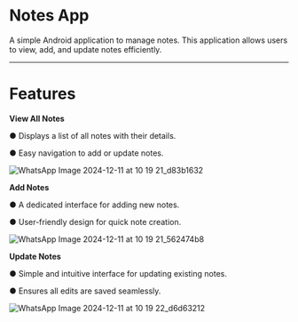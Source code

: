 # Notes App

A simple Android application to manage notes. This application allows users to view, add, and update notes efficiently.

---

# Features

**View All Notes**

● Displays a list of all notes with their details.

● Easy navigation to add or update notes.

![WhatsApp Image 2024-12-11 at 10 19 21_d83b1632](https://github.com/user-attachments/assets/f531230d-2190-4c3f-ba27-515ab09cbcc1)



**Add Notes**

● A dedicated interface for adding new notes.

● User-friendly design for quick note creation.

![WhatsApp Image 2024-12-11 at 10 19 21_562474b8](https://github.com/user-attachments/assets/e1030665-a8c5-46e7-925c-b3ef590b16d5)



**Update Notes**

● Simple and intuitive interface for updating existing notes.

● Ensures all edits are saved seamlessly.

![WhatsApp Image 2024-12-11 at 10 19 22_d6d63212](https://github.com/user-attachments/assets/67b042c9-d756-495e-8679-fd03f39a5b32)



